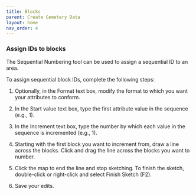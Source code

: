 ```yaml
---
title: Blocks
parent: Create Cemetery Data
layout: home
nav_order: 4
---
```


### Assign IDs to blocks
The Sequential Numbering tool can be used to assign a sequential ID to an area.

To assign sequential block IDs, complete the following steps:

1. Optionally, in the Format text box, modify the format to which you want your attributes to conform.

2. In the Start value text box, type the first attribute value in the sequence (e.g., 1).

3. In the Increment text box, type the number by which each value in the sequence is incremented (e.g., 1).

4. Starting with the first block you want to increment from, draw a line across the blocks. Click and drag the line across the blocks you want to number.

5. Click the map to end the line and stop sketching. To finish the sketch, double-click or right-click and select Finish Sketch (F2).

6. Save your edits.
